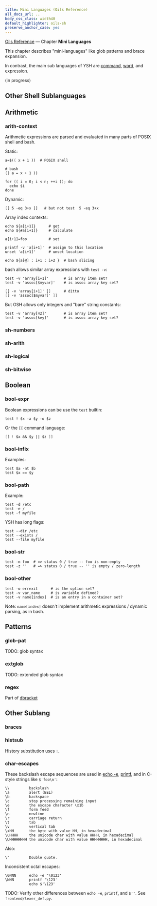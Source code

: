 ```yaml
---
title: Mini Languages (Oils Reference)
all_docs_url: ..
body_css_class: width40
default_highlighter: oils-sh
preserve_anchor_case: yes
---
```


<div class="doc-ref-header">

[Oils Reference](index.html) &mdash;
Chapter **Mini Languages**

</div>

This chapter describes "mini-languages" like glob patterns and brace expansion.

In contrast, the main sub languages of YSH are [command](chap-cmd-lang.html),
[word](chap-word-lang.html), and [expression](chap-expr-lang.html).

<span class="in-progress">(in progress)</span>

<div id="dense-toc">
</div>

<h2 id="sublang">Other Shell Sublanguages</h2>

## Arithmetic

### arith-context

Arithmetic expressions are parsed and evaluated in many parts of POSIX shell
and bash.

Static:

    a=$(( x + 1 ))  # POSIX shell

    # bash
    (( a = x + 1 ))

    for (( i = 0; i < n; ++i )); do
      echo $i
    done

Dynamic:

    [[ 5 -eq 3+x ]]   # but not test  5 -eq 3+x

Array index contexts:

    echo ${a[i+1]}      # get
    echo ${#a[i+1]}     # calculate

    a[i+1]=foo          # set

    printf -v 'a[i+1]'  # assign to this location
    unset 'a[i+1]'      # unset location

    echo ${a[@] : i+1 : i+2 }  # bash slicing

bash allows similar array expressions with `test -v`:

    test -v 'array[i+1]'       # is array item set?
    test -v 'assoc[$myvar]'    # is assoc array key set?

    [[ -v 'array[i+1]' ]]      # ditto
    [[ -v 'assoc[$myvar]' ]]

But OSH allows only integers and "bare" string constants:

    test -v 'array[42]'        # is array item set?
    test -v 'assoc[key]'       # is assoc array key set?

### sh-numbers

### sh-arith

### sh-logical

### sh-bitwise

## Boolean

### bool-expr

Boolean expressions can be use the `test` builtin:

    test ! $x -a $y -o $z

Or the `[[` command language:

    [[ ! $x && $y || $z ]]

### bool-infix

Examples:

    test $a -nt $b
    test $x == $y

### bool-path

Example:

    test -d /etc
    test -e /
    test -f myfile

YSH has long flags:

    test --dir /etc
    test --exists /
    test --file myfile

### bool-str

    test -n foo  # => status 0 / true -- foo is non-empty
    test -z ''   # => status 0 / true -- '' is empty / zero-length

### bool-other

    test -o errexit      # is the option set?
    test -v var_name     # is variable defined?
    test -v name[index]  # is an entry in a container set?

Note: `name[index]` doesn't implement arithmetic expressions / dynamic parsing,
as in bash.

## Patterns

### glob-pat

TODO: glob syntax

### extglob

TODO: extended glob syntax

### regex

Part of [dbracket](chap-cmd-lang.html#dbracket)

## Other Sublang

### braces

### histsub

History substitution uses `!`.

### char-escapes

These backslash escape sequences are used in [echo
-e](chap-builtin-cmd.html#echo), [printf](chap-builtin-cmd.html#printf), and in
C-style strings like `$'foo\n'`:

    \\         backslash
    \a         alert (BEL)
    \b         backspace
    \c         stop processing remaining input
    \e         the escape character \x1b
    \f         form feed
    \n         newline
    \r         carriage return
    \t         tab
    \v         vertical tab
    \xHH       the byte with value HH, in hexadecimal
    \uHHHH     the unicode char with value HHHH, in hexadecimal
    \UHHHHHHHH the unicode char with value HHHHHHHH, in hexadecimal

Also:

    \"         Double quote.

Inconsistent octal escapes:

    \0NNN      echo -e '\0123'
    \NNN       printf '\123'
               echo $'\123'

TODO: Verify other differences between `echo -e`, `printf`, and `$''`.  See
`frontend/lexer_def.py`.

